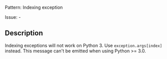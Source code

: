 Pattern: Indexing exception

Issue: -

## Description

Indexing exceptions will not work on Python 3. Use `exception.args[index]` instead. This message can't be emitted when using Python >= 3.0.
